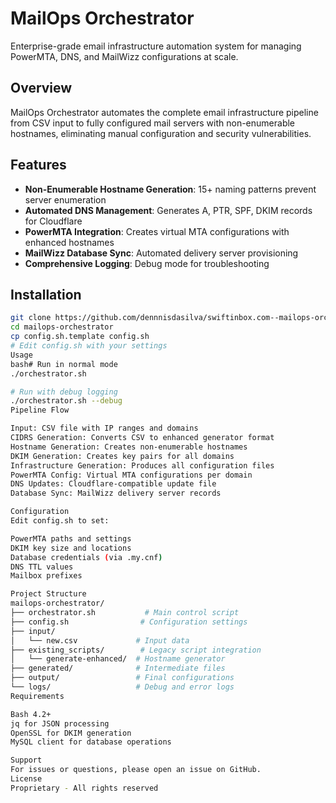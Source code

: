# MailOps Orchestrator

Enterprise-grade email infrastructure automation system for managing PowerMTA, DNS, and MailWizz configurations at scale.

## Overview

MailOps Orchestrator automates the complete email infrastructure pipeline from CSV input to fully configured mail servers with non-enumerable hostnames, eliminating manual configuration and security vulnerabilities.

## Features

- **Non-Enumerable Hostname Generation**: 15+ naming patterns prevent server enumeration
- **Automated DNS Management**: Generates A, PTR, SPF, DKIM records for Cloudflare
- **PowerMTA Integration**: Creates virtual MTA configurations with enhanced hostnames
- **MailWizz Database Sync**: Automated delivery server provisioning
- **Comprehensive Logging**: Debug mode for troubleshooting

## Installation

```bash
git clone https://github.com/dennnisdasilva/swiftinbox.com--mailops-orchestrator.git
cd mailops-orchestrator
cp config.sh.template config.sh
# Edit config.sh with your settings
Usage
bash# Run in normal mode
./orchestrator.sh

# Run with debug logging
./orchestrator.sh --debug
Pipeline Flow

Input: CSV file with IP ranges and domains
CIDRS Generation: Converts CSV to enhanced generator format
Hostname Generation: Creates non-enumerable hostnames
DKIM Generation: Creates key pairs for all domains
Infrastructure Generation: Produces all configuration files
PowerMTA Config: Virtual MTA configurations per domain
DNS Updates: Cloudflare-compatible update file
Database Sync: MailWizz delivery server records

Configuration
Edit config.sh to set:

PowerMTA paths and settings
DKIM key size and locations
Database credentials (via .my.cnf)
DNS TTL values
Mailbox prefixes

Project Structure
mailops-orchestrator/
├── orchestrator.sh           # Main control script
├── config.sh                # Configuration settings
├── input/
│   └── new.csv             # Input data
├── existing_scripts/        # Legacy script integration
│   └── generate-enhanced/  # Hostname generator
├── generated/              # Intermediate files
├── output/                 # Final configurations
└── logs/                   # Debug and error logs
Requirements

Bash 4.2+
jq for JSON processing
OpenSSL for DKIM generation
MySQL client for database operations

Support
For issues or questions, please open an issue on GitHub.
License
Proprietary - All rights reserved
